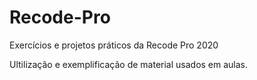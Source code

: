 # Recode-Pro
Exercícios e projetos práticos da Recode Pro 2020

Ultilização e exemplificação de material usados em aulas.
